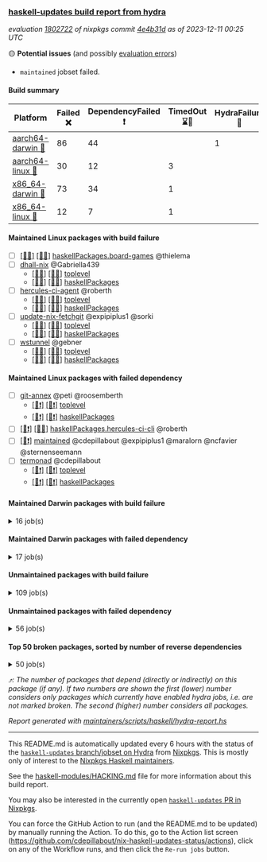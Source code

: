 ### [haskell-updates build report from hydra](https://hydra.nixos.org/jobset/nixpkgs/haskell-updates)
*evaluation [1802722](https://hydra.nixos.org/eval/1802722) of nixpkgs commit [4e4b31d](https://github.com/NixOS/nixpkgs/commits/4e4b31df114b5ffe1a9cc41a54855ec603e5e96a) as of 2023-12-11 00:25 UTC*

🟡 **Potential issues** (and possibly [evaluation errors](https://hydra.nixos.org/jobset/nixpkgs/haskell-updates))
  * `maintained` jobset failed.

#### Build summary

 | Platform | Failed ❌ | DependencyFailed ❗ | TimedOut ⌛🚫 | HydraFailure 🚧 | Success ✅ | 
 | --- | --- | --- | --- | --- | --- | 
 | [aarch64-darwin 🍏](https://hydra.nixos.org/eval/1802722?filter=.aarch64-darwin) | 86 | 44 |  | 1 | 6658 | 
 | [aarch64-linux 📱](https://hydra.nixos.org/eval/1802722?filter=.aarch64-linux) | 30 | 12 | 3 |  | 6821 | 
 | [x86_64-darwin 🍎](https://hydra.nixos.org/eval/1802722?filter=.x86_64-darwin) | 73 | 34 | 1 |  | 6693 | 
 | [x86_64-linux 🐧](https://hydra.nixos.org/eval/1802722?filter=.x86_64-linux) | 12 | 7 | 1 |  | 6882 | 
#### Maintained Linux packages with build failure
- [ ] [[📱❌]](https://hydra.nixos.org/build/243329135) [[🐧✅]](https://hydra.nixos.org/build/243322653) [haskellPackages.board-games](https://hydra.nixos.org/eval/1802722?filter=haskellPackages.board-games) @thielema
- [ ] [dhall-nix](https://hydra.nixos.org/eval/1802722?filter=dhall-nix) @Gabriella439
  - [[📱❌]](https://hydra.nixos.org/build/243492900) [[🐧❌]](https://hydra.nixos.org/build/243492913) [toplevel](https://hydra.nixos.org/eval/1802722?filter=dhall-nix)
  - [[📱❌]](https://hydra.nixos.org/build/243492872) [[🐧❌]](https://hydra.nixos.org/build/243492906) [haskellPackages](https://hydra.nixos.org/eval/1802722?filter=haskellPackages.dhall-nix)
- [ ] [hercules-ci-agent](https://hydra.nixos.org/eval/1802722?filter=hercules-ci-agent) @roberth
  - [[📱✅]](https://hydra.nixos.org/build/243492898) [[🐧✅]](https://hydra.nixos.org/build/243492879) [toplevel](https://hydra.nixos.org/eval/1802722?filter=hercules-ci-agent)
  - [[📱❌]](https://hydra.nixos.org/build/243492880) [[🐧✅]](https://hydra.nixos.org/build/243492912) [haskellPackages](https://hydra.nixos.org/eval/1802722?filter=haskellPackages.hercules-ci-agent)
- [ ] [update-nix-fetchgit](https://hydra.nixos.org/eval/1802722?filter=update-nix-fetchgit) @expipiplus1 @sorki
  - [[📱❌]](https://hydra.nixos.org/build/243492930) [[🐧❌]](https://hydra.nixos.org/build/243492919) [toplevel](https://hydra.nixos.org/eval/1802722?filter=update-nix-fetchgit)
  - [[📱❌]](https://hydra.nixos.org/build/243492910) [[🐧❌]](https://hydra.nixos.org/build/243492873) [haskellPackages](https://hydra.nixos.org/eval/1802722?filter=haskellPackages.update-nix-fetchgit)
- [ ] [wstunnel](https://hydra.nixos.org/eval/1802722?filter=wstunnel) @gebner
  - [[📱✅]](https://hydra.nixos.org/build/243333164) [[🐧✅]](https://hydra.nixos.org/build/243329406) [toplevel](https://hydra.nixos.org/eval/1802722?filter=wstunnel)
  - [[📱❌]](https://hydra.nixos.org/build/243325125) [[🐧✅]](https://hydra.nixos.org/build/243323374) [haskellPackages](https://hydra.nixos.org/eval/1802722?filter=haskellPackages.wstunnel)
#### Maintained Linux packages with failed dependency
- [ ] [git-annex](https://hydra.nixos.org/eval/1802722?filter=git-annex) @peti @roosemberth
  - [[📱❗]](https://hydra.nixos.org/build/243364289) [[🐧❗]](https://hydra.nixos.org/build/243364250) [toplevel](https://hydra.nixos.org/eval/1802722?filter=git-annex)
  - [[📱❗]](https://hydra.nixos.org/build/243364402) [[🐧❗]](https://hydra.nixos.org/build/243364420) [haskellPackages](https://hydra.nixos.org/eval/1802722?filter=haskellPackages.git-annex)
- [ ] [[📱❗]](https://hydra.nixos.org/build/243492911) [[🐧✅]](https://hydra.nixos.org/build/243492901) [haskellPackages.hercules-ci-cli](https://hydra.nixos.org/eval/1802722?filter=haskellPackages.hercules-ci-cli) @roberth
- [ ] [[🐧❗]](https://hydra.nixos.org/build/243593245) [maintained](https://hydra.nixos.org/eval/1802722?filter=maintained) @cdepillabout @expipiplus1 @maralorn @ncfavier @sternenseemann
- [ ] [termonad](https://hydra.nixos.org/eval/1802722?filter=termonad) @cdepillabout
  - [[📱❗]](https://hydra.nixos.org/build/243326444) [[🐧❗]](https://hydra.nixos.org/build/243327072) [toplevel](https://hydra.nixos.org/eval/1802722?filter=termonad)
  - [[📱❗]](https://hydra.nixos.org/build/243321225) [[🐧❗]](https://hydra.nixos.org/build/243323835) [haskellPackages](https://hydra.nixos.org/eval/1802722?filter=haskellPackages.termonad)
#### Maintained Darwin packages with build failure
<details><summary>16 job(s) </summary>

- [ ] [dhall-nix](https://hydra.nixos.org/eval/1802722?filter=dhall-nix) @Gabriella439
  - [[🍏❌]](https://hydra.nixos.org/build/243492904) [[🍎❌]](https://hydra.nixos.org/build/243492894) [toplevel](https://hydra.nixos.org/eval/1802722?filter=dhall-nix)
  - [[🍏❌]](https://hydra.nixos.org/build/243492897) [[🍎❌]](https://hydra.nixos.org/build/243492896) [haskellPackages](https://hydra.nixos.org/eval/1802722?filter=haskellPackages.dhall-nix)
- [ ] [[🍏❌]](https://hydra.nixos.org/build/243329001) [[🍎❌]](https://hydra.nixos.org/build/243322675) [haskellPackages.gcodehs](https://hydra.nixos.org/eval/1802722?filter=haskellPackages.gcodehs) @sorki
- [ ] [ghc98](https://hydra.nixos.org/eval/1802722?filter=ghc98) @cdepillabout @expipiplus1 @guibou @maralorn @ncfavier @sternenseemann
  - [[🍏✅]](https://hydra.nixos.org/build/243325932) [[🍎✅]](https://hydra.nixos.org/build/243330673) [haskell.compiler](https://hydra.nixos.org/eval/1802722?filter=haskell.compiler.ghc98)
  - [[🍏❌]](https://hydra.nixos.org/build/243326307) [[🍎✅]](https://hydra.nixos.org/build/243329961) [haskell.compiler.native-bignum](https://hydra.nixos.org/eval/1802722?filter=haskell.compiler.native-bignum.ghc98)
- [ ] [ghc981](https://hydra.nixos.org/eval/1802722?filter=ghc981) @cdepillabout @expipiplus1 @guibou @maralorn @ncfavier @sternenseemann
  - [[🍏✅]](https://hydra.nixos.org/build/243329785) [[🍎✅]](https://hydra.nixos.org/build/243332071) [haskell.compiler](https://hydra.nixos.org/eval/1802722?filter=haskell.compiler.ghc981)
  - [[🍏❌]](https://hydra.nixos.org/build/243322813) [[🍎✅]](https://hydra.nixos.org/build/243327354) [haskell.compiler.native-bignum](https://hydra.nixos.org/eval/1802722?filter=haskell.compiler.native-bignum.ghc981)
- [ ] [gitit](https://hydra.nixos.org/eval/1802722?filter=gitit) @Profpatsch @sternenseemann
  - [[🍏❌]](https://hydra.nixos.org/build/243322776) [[🍎✅]](https://hydra.nixos.org/build/243322079) [toplevel](https://hydra.nixos.org/eval/1802722?filter=gitit)
  - [[🍏✅]](https://hydra.nixos.org/build/243320889) [[🍎✅]](https://hydra.nixos.org/build/243321555) [haskellPackages](https://hydra.nixos.org/eval/1802722?filter=haskellPackages.gitit)
- [ ] [update-nix-fetchgit](https://hydra.nixos.org/eval/1802722?filter=update-nix-fetchgit) @expipiplus1 @sorki
  - [[🍏❌]](https://hydra.nixos.org/build/243492871) [[🍎❌]](https://hydra.nixos.org/build/243492929) [toplevel](https://hydra.nixos.org/eval/1802722?filter=update-nix-fetchgit)
  - [[🍏❌]](https://hydra.nixos.org/build/243492921) [[🍎❌]](https://hydra.nixos.org/build/243492917) [haskellPackages](https://hydra.nixos.org/eval/1802722?filter=haskellPackages.update-nix-fetchgit)
</details>

#### Maintained Darwin packages with failed dependency
<details><summary>17 job(s) </summary>

- [ ] [git-annex](https://hydra.nixos.org/eval/1802722?filter=git-annex) @peti @roosemberth
  - [[🍏❗]](https://hydra.nixos.org/build/243364587) [[🍎❗]](https://hydra.nixos.org/build/243364589) [toplevel](https://hydra.nixos.org/eval/1802722?filter=git-annex)
  - [[🍏❗]](https://hydra.nixos.org/build/243364581) [[🍎❗]](https://hydra.nixos.org/build/243364590) [haskellPackages](https://hydra.nixos.org/eval/1802722?filter=haskellPackages.git-annex)
- [ ] [haskell-language-server](https://hydra.nixos.org/eval/1802722?filter=haskell-language-server) @maralorn
  - [[🍏✅]](https://hydra.nixos.org/build/243364254) [[🍎✅]](https://hydra.nixos.org/build/243364404) [toplevel](https://hydra.nixos.org/eval/1802722?filter=haskell-language-server)
  - [[🍏❗]](https://hydra.nixos.org/build/243322494) [[🍎✅]](https://hydra.nixos.org/build/243328502) [haskell.packages.ghc902](https://hydra.nixos.org/eval/1802722?filter=haskell.packages.ghc902.haskell-language-server)
  - [[🍏✅]](https://hydra.nixos.org/build/243331841) [[🍎✅]](https://hydra.nixos.org/build/243325367) [haskell.packages.ghc924](https://hydra.nixos.org/eval/1802722?filter=haskell.packages.ghc924.haskell-language-server)
  - [[🍏✅]](https://hydra.nixos.org/build/243327169) [[🍎✅]](https://hydra.nixos.org/build/243321095) [haskell.packages.ghc925](https://hydra.nixos.org/eval/1802722?filter=haskell.packages.ghc925.haskell-language-server)
  - [[🍏✅]](https://hydra.nixos.org/build/243330797) [[🍎✅]](https://hydra.nixos.org/build/243326430) [haskell.packages.ghc926](https://hydra.nixos.org/eval/1802722?filter=haskell.packages.ghc926.haskell-language-server)
  - [[🍏✅]](https://hydra.nixos.org/build/243330025) [[🍎✅]](https://hydra.nixos.org/build/243331300) [haskell.packages.ghc927](https://hydra.nixos.org/eval/1802722?filter=haskell.packages.ghc927.haskell-language-server)
  - [[🍏✅]](https://hydra.nixos.org/build/243328347) [[🍎✅]](https://hydra.nixos.org/build/243326611) [haskell.packages.ghc928](https://hydra.nixos.org/eval/1802722?filter=haskell.packages.ghc928.haskell-language-server)
  - [[🍏✅]](https://hydra.nixos.org/build/243364330) [[🍎✅]](https://hydra.nixos.org/build/243364407) [haskell.packages.ghc945](https://hydra.nixos.org/eval/1802722?filter=haskell.packages.ghc945.haskell-language-server)
  - [[🍏✅]](https://hydra.nixos.org/build/243364341) [[🍎✅]](https://hydra.nixos.org/build/243364452) [haskell.packages.ghc946](https://hydra.nixos.org/eval/1802722?filter=haskell.packages.ghc946.haskell-language-server)
  - [[🍏✅]](https://hydra.nixos.org/build/243364336) [[🍎✅]](https://hydra.nixos.org/build/243364446) [haskell.packages.ghc947](https://hydra.nixos.org/eval/1802722?filter=haskell.packages.ghc947.haskell-language-server)
  - [[🍏🚧]](https://hydra.nixos.org/build/243364328) [[🍎✅]](https://hydra.nixos.org/build/243364426) [haskell.packages.ghc962](https://hydra.nixos.org/eval/1802722?filter=haskell.packages.ghc962.haskell-language-server)
  - [[🍏🚧]](https://hydra.nixos.org/build/243364292) [[🍎✅]](https://hydra.nixos.org/build/243364345) [haskell.packages.ghc963](https://hydra.nixos.org/eval/1802722?filter=haskell.packages.ghc963.haskell-language-server)
  - [[🍏✅]](https://hydra.nixos.org/build/243364460) [[🍎✅]](https://hydra.nixos.org/build/243364461) [haskellPackages](https://hydra.nixos.org/eval/1802722?filter=haskellPackages.haskell-language-server)
</details>

#### Unmaintained packages with build failure
<details><summary>109 job(s) </summary>

- [ ] [[🍏❌]](https://hydra.nixos.org/build/241416250) [[📱✅]](https://hydra.nixos.org/build/241426391) [[🍎❌]](https://hydra.nixos.org/build/241418696) [[🐧✅]](https://hydra.nixos.org/build/241432601) [haskellPackages.di-core](https://hydra.nixos.org/eval/1802722?filter=haskellPackages.di-core)  ⤴️ 7 | 11
- [ ] [[🍏❌]](https://hydra.nixos.org/build/243326433) [[📱✅]](https://hydra.nixos.org/build/243331061) [[🍎❌]](https://hydra.nixos.org/build/243325287) [[🐧✅]](https://hydra.nixos.org/build/243324957) [haskellPackages.fmt](https://hydra.nixos.org/eval/1802722?filter=haskellPackages.fmt)  ⤴️ 6 | 24
- [ ] [[🍏❌]](https://hydra.nixos.org/build/241431423) [[📱✅]](https://hydra.nixos.org/build/241433048) [[🍎❌]](https://hydra.nixos.org/build/241420008) [[🐧✅]](https://hydra.nixos.org/build/241434280) [haskellPackages.lbfgs](https://hydra.nixos.org/eval/1802722?filter=haskellPackages.lbfgs)  ⤴️ 3 | 3
- [ ] [[🍏✅]](https://hydra.nixos.org/build/243323880) [[📱❌]](https://hydra.nixos.org/build/243330390) [[🍎✅]](https://hydra.nixos.org/build/243326743) [[🐧✅]](https://hydra.nixos.org/build/243329479) [haskellPackages.spatial-math](https://hydra.nixos.org/eval/1802722?filter=haskellPackages.spatial-math)  ⤴️ 2 | 7
- [ ] [[🍏❌]](https://hydra.nixos.org/build/243331774) [[📱❌]](https://hydra.nixos.org/build/243327289) [[🍎❌]](https://hydra.nixos.org/build/243329343) [[🐧❌]](https://hydra.nixos.org/build/243324186) [haskellPackages.cairo-image](https://hydra.nixos.org/eval/1802722?filter=haskellPackages.cairo-image)  ⤴️ 2 | 2
- [ ] [[🍏❌]](https://hydra.nixos.org/build/243325596) [[📱❌]](https://hydra.nixos.org/build/243321733) [[🍎❌]](https://hydra.nixos.org/build/243324698) [[🐧❌]](https://hydra.nixos.org/build/243324592) [haskellPackages.opencascade-hs](https://hydra.nixos.org/eval/1802722?filter=haskellPackages.opencascade-hs)  ⤴️ 2 | 2
- [ ] [[🍏❌]](https://hydra.nixos.org/build/241438044) [[📱✅]](https://hydra.nixos.org/build/241421617) [[🍎❌]](https://hydra.nixos.org/build/241431081) [[🐧✅]](https://hydra.nixos.org/build/241440950) [haskellPackages.HsSyck](https://hydra.nixos.org/eval/1802722?filter=haskellPackages.HsSyck)  ⤴️ 1 | 10
- [ ] [[🍏❌]](https://hydra.nixos.org/build/243333023) [[📱❌]](https://hydra.nixos.org/build/243328263) [[🍎❌]](https://hydra.nixos.org/build/243322988) [[🐧✅]](https://hydra.nixos.org/build/243328607) [haskellPackages.nqe](https://hydra.nixos.org/eval/1802722?filter=haskellPackages.nqe)  ⤴️ 1 | 4
- [ ] [[🍏❌]](https://hydra.nixos.org/build/243327486) [[📱⌛🚫]](https://hydra.nixos.org/build/243331547) [[🍎✅]](https://hydra.nixos.org/build/243329295) [[🐧✅]](https://hydra.nixos.org/build/243331909) [haskellPackages.telegram-bot-api](https://hydra.nixos.org/eval/1802722?filter=haskellPackages.telegram-bot-api)  ⤴️ 1 | 4
- [ ] [[🍏❌]](https://hydra.nixos.org/build/241423203) [[📱✅]](https://hydra.nixos.org/build/241421742) [[🍎✅]](https://hydra.nixos.org/build/241441956) [[🐧✅]](https://hydra.nixos.org/build/241417284) [haskellPackages.cabal-install-solver](https://hydra.nixos.org/eval/1802722?filter=haskellPackages.cabal-install-solver)  ⤴️ 1 | 2
- [ ] [[🍏❌]](https://hydra.nixos.org/build/243330026) [[📱✅]](https://hydra.nixos.org/build/243330545) [[🍎❌]](https://hydra.nixos.org/build/243325488) [[🐧✅]](https://hydra.nixos.org/build/243333050) [haskellPackages.posix-socket](https://hydra.nixos.org/eval/1802722?filter=haskellPackages.posix-socket)  ⤴️ 1 | 2
- [ ] [[🍏❌]](https://hydra.nixos.org/build/243322283) [[📱✅]](https://hydra.nixos.org/build/243323215) [[🍎✅]](https://hydra.nixos.org/build/243331253) [[🐧✅]](https://hydra.nixos.org/build/243330110) [haskellPackages.postgresql-syntax](https://hydra.nixos.org/eval/1802722?filter=haskellPackages.postgresql-syntax)  ⤴️ 1 | 2
- [ ] [[🍏❌]](https://hydra.nixos.org/build/243326643) [[📱✅]](https://hydra.nixos.org/build/243332016) [[🍎❌]](https://hydra.nixos.org/build/243321705) [[🐧✅]](https://hydra.nixos.org/build/243331202) [haskellPackages.async-refresh](https://hydra.nixos.org/eval/1802722?filter=haskellPackages.async-refresh)  ⤴️ 1 | 1
- [ ] [[🍏❌]](https://hydra.nixos.org/build/243332579) [[📱✅]](https://hydra.nixos.org/build/243324399) [[🍎❌]](https://hydra.nixos.org/build/243329931) [[🐧✅]](https://hydra.nixos.org/build/243326415) [haskellPackages.gi-gdkx11](https://hydra.nixos.org/eval/1802722?filter=haskellPackages.gi-gdkx11)  ⤴️ 1 | 1
- [ ] [[📱❌]](https://hydra.nixos.org/build/243323345) [[🐧❌]](https://hydra.nixos.org/build/243322033) [haskellPackages.gi-vte](https://hydra.nixos.org/eval/1802722?filter=haskellPackages.gi-vte)  ⤴️ 1 | 1
- [ ] [[🍏✅]](https://hydra.nixos.org/build/241516517) [[📱✅]](https://hydra.nixos.org/build/241521193) [[🍎❌]](https://hydra.nixos.org/build/241516668) [[🐧✅]](https://hydra.nixos.org/build/241523355) [haskellPackages.mighty-metropolis](https://hydra.nixos.org/eval/1802722?filter=haskellPackages.mighty-metropolis)  ⤴️ 1 | 1
- [ ] [[🍏❌]](https://hydra.nixos.org/build/241441570) [[📱❌]](https://hydra.nixos.org/build/241442221) [[🍎✅]](https://hydra.nixos.org/build/241428090) [[🐧✅]](https://hydra.nixos.org/build/241433603) [haskellPackages.nlopt-haskell](https://hydra.nixos.org/eval/1802722?filter=haskellPackages.nlopt-haskell)  ⤴️ 1 | 1
- [ ] [[🍏❌]](https://hydra.nixos.org/build/241438874) [[📱✅]](https://hydra.nixos.org/build/242598172) [[🍎❌]](https://hydra.nixos.org/build/241419480) [[🐧✅]](https://hydra.nixos.org/build/242598343) [haskellPackages.openal-ffi](https://hydra.nixos.org/eval/1802722?filter=haskellPackages.openal-ffi)  ⤴️ 1 | 1
- [ ] [[🍎❌]](https://hydra.nixos.org/build/243324883) [[🐧✅]](https://hydra.nixos.org/build/243329065) [haskellPackages.swisstable](https://hydra.nixos.org/eval/1802722?filter=haskellPackages.swisstable)  ⤴️ 1 | 1
- [ ] [[🍏❌]](https://hydra.nixos.org/build/241429613) [[📱✅]](https://hydra.nixos.org/build/241429324) [[🍎❌]](https://hydra.nixos.org/build/241434255) [[🐧✅]](https://hydra.nixos.org/build/241440845) [haskellPackages.sym](https://hydra.nixos.org/eval/1802722?filter=haskellPackages.sym)  ⤴️ 1 | 1
- [ ] [[🍏✅]](https://hydra.nixos.org/build/241416931) [[📱❌]](https://hydra.nixos.org/build/241432083) [[🍎✅]](https://hydra.nixos.org/build/241421537) [[🐧✅]](https://hydra.nixos.org/build/241441339) [haskellPackages.freetype2](https://hydra.nixos.org/eval/1802722?filter=haskellPackages.freetype2)  ⤴️ 0 | 12
- [ ] [[🍏❌]](https://hydra.nixos.org/build/243327202) [[📱❌]](https://hydra.nixos.org/build/243333204) [[🍎✅]](https://hydra.nixos.org/build/243333262) [[🐧✅]](https://hydra.nixos.org/build/243323846) [haskellPackages.hw-simd](https://hydra.nixos.org/eval/1802722?filter=haskellPackages.hw-simd)  ⤴️ 0 | 9
- [ ] [[🍏✅]](https://hydra.nixos.org/build/243326281) [[📱❌]](https://hydra.nixos.org/build/243326616) [[🍎✅]](https://hydra.nixos.org/build/243332859) [[🐧✅]](https://hydra.nixos.org/build/243332985) [haskellPackages.toolshed](https://hydra.nixos.org/eval/1802722?filter=haskellPackages.toolshed)  ⤴️ 0 | 7
- [ ] [[🍏❌]](https://hydra.nixos.org/build/243325252) [[📱✅]](https://hydra.nixos.org/build/243324489) [[🍎❌]](https://hydra.nixos.org/build/243324366) [[🐧✅]](https://hydra.nixos.org/build/243326632) [haskellPackages.pipes-zlib](https://hydra.nixos.org/eval/1802722?filter=haskellPackages.pipes-zlib)  ⤴️ 0 | 5
- [ ] [[🍏❌]](https://hydra.nixos.org/build/241442778) [[📱✅]](https://hydra.nixos.org/build/241442951) [[🍎✅]](https://hydra.nixos.org/build/241422492) [[🐧✅]](https://hydra.nixos.org/build/241423736) [haskellPackages.rdtsc](https://hydra.nixos.org/eval/1802722?filter=haskellPackages.rdtsc)  ⤴️ 0 | 4
- [ ] [[🍏❌]](https://hydra.nixos.org/build/241438179) [[📱✅]](https://hydra.nixos.org/build/241429641) [[🍎❌]](https://hydra.nixos.org/build/241415985) [[🐧✅]](https://hydra.nixos.org/build/241418547) [haskellPackages.error-codes](https://hydra.nixos.org/eval/1802722?filter=haskellPackages.error-codes)  ⤴️ 0 | 3
- [ ] [[🍏❌]](https://hydra.nixos.org/build/243324043) [[📱✅]](https://hydra.nixos.org/build/243331033) [[🍎✅]](https://hydra.nixos.org/build/243331332) [[🐧✅]](https://hydra.nixos.org/build/243328838) [haskellPackages.folds](https://hydra.nixos.org/eval/1802722?filter=haskellPackages.folds)  ⤴️ 0 | 3
- [ ] [[🍏❗]](https://hydra.nixos.org/build/241440222) [[📱❌]](https://hydra.nixos.org/build/241423981) [[🍎✅]](https://hydra.nixos.org/build/241424884) [[🐧✅]](https://hydra.nixos.org/build/241420802) [haskellPackages.picosat](https://hydra.nixos.org/eval/1802722?filter=haskellPackages.picosat)  ⤴️ 0 | 3
- [ ] [[🍏❌]](https://hydra.nixos.org/build/241418237) [[📱✅]](https://hydra.nixos.org/build/241427188) [[🍎✅]](https://hydra.nixos.org/build/241434604) [[🐧✅]](https://hydra.nixos.org/build/241420057) [haskellPackages.LibZip](https://hydra.nixos.org/eval/1802722?filter=haskellPackages.LibZip)  ⤴️ 0 | 2
- [ ] [[🍏✅]](https://hydra.nixos.org/build/243333488) [[📱❌]](https://hydra.nixos.org/build/243331127) [[🍎✅]](https://hydra.nixos.org/build/243321804) [[🐧✅]](https://hydra.nixos.org/build/243329355) [haskellPackages.amazonka-cloudwatch](https://hydra.nixos.org/eval/1802722?filter=haskellPackages.amazonka-cloudwatch)  ⤴️ 0 | 2
- [ ] [[🍏❌]](https://hydra.nixos.org/build/241418292) [[📱✅]](https://hydra.nixos.org/build/241419411) [[🍎✅]](https://hydra.nixos.org/build/241422539) [[🐧✅]](https://hydra.nixos.org/build/241416430) [haskellPackages.bindings-levmar](https://hydra.nixos.org/eval/1802722?filter=haskellPackages.bindings-levmar)  ⤴️ 0 | 2
- [ ] [[🍏❗]](https://hydra.nixos.org/build/243323288) [[📱❗]](https://hydra.nixos.org/build/243331557) [[🍎❗]](https://hydra.nixos.org/build/243322898) [[🐧❌]](https://hydra.nixos.org/build/243332834) [haskellPackages.haskoin-node](https://hydra.nixos.org/eval/1802722?filter=haskellPackages.haskoin-node)  ⤴️ 0 | 2
- [ ] [[🍏❌]](https://hydra.nixos.org/build/241424091) [[📱✅]](https://hydra.nixos.org/build/241441753) [[🍎✅]](https://hydra.nixos.org/build/241427201) [[🐧✅]](https://hydra.nixos.org/build/241431703) [haskellPackages.rocksdb-haskell](https://hydra.nixos.org/eval/1802722?filter=haskellPackages.rocksdb-haskell)  ⤴️ 0 | 2
- [ ] [[🍏❌]](https://hydra.nixos.org/build/243329834) [[📱✅]](https://hydra.nixos.org/build/243330799) [[🍎❌]](https://hydra.nixos.org/build/243323285) [[🐧✅]](https://hydra.nixos.org/build/243324229) [haskellPackages.HsHTSLib](https://hydra.nixos.org/eval/1802722?filter=haskellPackages.HsHTSLib)  ⤴️ 0 | 1
- [ ] [[🍏❌]](https://hydra.nixos.org/build/243327505) [[📱✅]](https://hydra.nixos.org/build/243324973) [[🍎❌]](https://hydra.nixos.org/build/243322138) [[🐧✅]](https://hydra.nixos.org/build/243333395) [haskellPackages.diagrams-html5](https://hydra.nixos.org/eval/1802722?filter=haskellPackages.diagrams-html5)  ⤴️ 0 | 1
- [ ] [[🍏❌]](https://hydra.nixos.org/build/241433161) [[📱✅]](https://hydra.nixos.org/build/241435823) [[🍎❌]](https://hydra.nixos.org/build/241431240) [[🐧✅]](https://hydra.nixos.org/build/241438068) [haskellPackages.hamid](https://hydra.nixos.org/eval/1802722?filter=haskellPackages.hamid)  ⤴️ 0 | 1
- [ ] [[🍏✅]](https://hydra.nixos.org/build/241419089) [[📱✅]](https://hydra.nixos.org/build/241419403) [[🍎❌]](https://hydra.nixos.org/build/241439309) [[🐧✅]](https://hydra.nixos.org/build/241417021) [haskellPackages.hmatrix-morpheus](https://hydra.nixos.org/eval/1802722?filter=haskellPackages.hmatrix-morpheus)  ⤴️ 0 | 1
- [ ] [[🍏❌]](https://hydra.nixos.org/build/241416500) [[📱✅]](https://hydra.nixos.org/build/241439140) [[🍎❌]](https://hydra.nixos.org/build/241438868) [[🐧✅]](https://hydra.nixos.org/build/241442519) [haskellPackages.huckleberry](https://hydra.nixos.org/eval/1802722?filter=haskellPackages.huckleberry)  ⤴️ 0 | 1
- [ ] [[🍏❌]](https://hydra.nixos.org/build/243324009) [[📱✅]](https://hydra.nixos.org/build/243329357) [[🍎❌]](https://hydra.nixos.org/build/243329922) [[🐧✅]](https://hydra.nixos.org/build/243333570) [haskellPackages.om-time](https://hydra.nixos.org/eval/1802722?filter=haskellPackages.om-time)  ⤴️ 0 | 1
- [ ] [[🍏❌]](https://hydra.nixos.org/build/241440620) [[📱✅]](https://hydra.nixos.org/build/241421630) [[🍎❌]](https://hydra.nixos.org/build/241423658) [[🐧✅]](https://hydra.nixos.org/build/241418654) [haskellPackages.select](https://hydra.nixos.org/eval/1802722?filter=haskellPackages.select)  ⤴️ 0 | 1
- [ ] [[🍏❌]](https://hydra.nixos.org/build/241417977) [[📱✅]](https://hydra.nixos.org/build/241425056) [[🍎❌]](https://hydra.nixos.org/build/241422318) [[🐧✅]](https://hydra.nixos.org/build/241441219) [haskellPackages.sysinfo](https://hydra.nixos.org/eval/1802722?filter=haskellPackages.sysinfo)  ⤴️ 0 | 1
- [ ] [[🍏✅]](https://hydra.nixos.org/build/241425934) [[📱✅]](https://hydra.nixos.org/build/241421265) [[🍎❌]](https://hydra.nixos.org/build/241429773) [[🐧✅]](https://hydra.nixos.org/build/241442363) [haskellPackages.FractalArt](https://hydra.nixos.org/eval/1802722?filter=haskellPackages.FractalArt) 
- [ ] [[🍏✅]](https://hydra.nixos.org/build/241417489) [[📱❌]](https://hydra.nixos.org/build/241429480) [[🍎✅]](https://hydra.nixos.org/build/241440563) [[🐧✅]](https://hydra.nixos.org/build/241421892) [haskellPackages.HsASA](https://hydra.nixos.org/eval/1802722?filter=haskellPackages.HsASA) 
- [ ] [[🍏❌]](https://hydra.nixos.org/build/241441209) [[📱✅]](https://hydra.nixos.org/build/242598214) [[🍎❌]](https://hydra.nixos.org/build/241431358) [[🐧✅]](https://hydra.nixos.org/build/242598119) [haskellPackages.al](https://hydra.nixos.org/eval/1802722?filter=haskellPackages.al) 
- [ ] [[🍏✅]](https://hydra.nixos.org/build/243322130) [[📱❌]](https://hydra.nixos.org/build/243322177) [[🍎✅]](https://hydra.nixos.org/build/243331780) [[🐧✅]](https://hydra.nixos.org/build/243326796) [haskellPackages.amazonka-docdb-elastic](https://hydra.nixos.org/eval/1802722?filter=haskellPackages.amazonka-docdb-elastic) 
- [ ] [[🍏✅]](https://hydra.nixos.org/build/243323405) [[📱❌]](https://hydra.nixos.org/build/243322826) [[🍎✅]](https://hydra.nixos.org/build/243328653) [[🐧✅]](https://hydra.nixos.org/build/243332874) [haskellPackages.amazonka-pinpoint-sms-voice-v2](https://hydra.nixos.org/eval/1802722?filter=haskellPackages.amazonka-pinpoint-sms-voice-v2) 
- [ ] [[🍏❌]](https://hydra.nixos.org/build/243326039) [[📱❌]](https://hydra.nixos.org/build/243327080) [[🍎❌]](https://hydra.nixos.org/build/243325997) [[🐧❌]](https://hydra.nixos.org/build/243328710) [haskellPackages.corenlp-types](https://hydra.nixos.org/eval/1802722?filter=haskellPackages.corenlp-types) 
- [ ] [[🍏❌]](https://hydra.nixos.org/build/241419848) [[📱✅]](https://hydra.nixos.org/build/241433182) [[🍎❌]](https://hydra.nixos.org/build/241433676) [[🐧✅]](https://hydra.nixos.org/build/241426445) [haskellPackages.env-extra](https://hydra.nixos.org/eval/1802722?filter=haskellPackages.env-extra) 
- [ ] [[🍏❌]](https://hydra.nixos.org/build/241421294) [[📱✅]](https://hydra.nixos.org/build/241443056) [[🍎❌]](https://hydra.nixos.org/build/241437354) [[🐧✅]](https://hydra.nixos.org/build/241417207) [haskellPackages.epub-metadata](https://hydra.nixos.org/eval/1802722?filter=haskellPackages.epub-metadata) 
- [ ] [[🍏❌]](https://hydra.nixos.org/build/241441889) [[📱✅]](https://hydra.nixos.org/build/241422082) [[🍎✅]](https://hydra.nixos.org/build/241430037) [[🐧✅]](https://hydra.nixos.org/build/241424436) [haskellPackages.executable-hash](https://hydra.nixos.org/eval/1802722?filter=haskellPackages.executable-hash) 
- [ ] [[🍏❌]](https://hydra.nixos.org/build/243326087) [[📱✅]](https://hydra.nixos.org/build/243331402) [[🍎❌]](https://hydra.nixos.org/build/243321006) [[🐧✅]](https://hydra.nixos.org/build/243333028) [haskellPackages.exinst-base](https://hydra.nixos.org/eval/1802722?filter=haskellPackages.exinst-base) 
- [ ] [[🍏❌]](https://hydra.nixos.org/build/241421569) [[📱✅]](https://hydra.nixos.org/build/241418686) [[🍎❌]](https://hydra.nixos.org/build/241417042) [[🐧✅]](https://hydra.nixos.org/build/241442695) [haskellPackages.float128](https://hydra.nixos.org/eval/1802722?filter=haskellPackages.float128) 
- [ ] [[🍏❌]](https://hydra.nixos.org/build/241433923) [[📱✅]](https://hydra.nixos.org/build/241432807) [[🍎❌]](https://hydra.nixos.org/build/241432286) [[🐧✅]](https://hydra.nixos.org/build/241434752) [haskellPackages.fudgets](https://hydra.nixos.org/eval/1802722?filter=haskellPackages.fudgets) 
- [ ] [[🍏❌]](https://hydra.nixos.org/build/243327334) [[📱✅]](https://hydra.nixos.org/build/243331965) [[🍎❌]](https://hydra.nixos.org/build/243322858) [[🐧✅]](https://hydra.nixos.org/build/243328999) [haskellPackages.genvalidity-dirforest](https://hydra.nixos.org/eval/1802722?filter=haskellPackages.genvalidity-dirforest) 
- [ ] [ghc-tags](https://hydra.nixos.org/eval/1802722?filter=ghc-tags) 
  - [[🍏✅]](https://hydra.nixos.org/build/243322909) [[📱✅]](https://hydra.nixos.org/build/243324145) [[🍎✅]](https://hydra.nixos.org/build/243332339) [[🐧✅]](https://hydra.nixos.org/build/243327180) [haskell.packages.ghc8107](https://hydra.nixos.org/eval/1802722?filter=haskell.packages.ghc8107.ghc-tags)
  - [[🍏❌]](https://hydra.nixos.org/build/243323053) [[📱❌]](https://hydra.nixos.org/build/243326676) [[🍎❌]](https://hydra.nixos.org/build/243323545) [[🐧❌]](https://hydra.nixos.org/build/243325393) [haskell.packages.ghc902](https://hydra.nixos.org/eval/1802722?filter=haskell.packages.ghc902.ghc-tags)
  - [[🍏✅]](https://hydra.nixos.org/build/243322183) [[📱✅]](https://hydra.nixos.org/build/243331350) [[🍎✅]](https://hydra.nixos.org/build/243329729) [[🐧✅]](https://hydra.nixos.org/build/243322698) [haskell.packages.ghc924](https://hydra.nixos.org/eval/1802722?filter=haskell.packages.ghc924.ghc-tags)
  - [[🍏✅]](https://hydra.nixos.org/build/243327812) [[📱✅]](https://hydra.nixos.org/build/243331969) [[🍎✅]](https://hydra.nixos.org/build/243325744) [[🐧✅]](https://hydra.nixos.org/build/243321107) [haskell.packages.ghc925](https://hydra.nixos.org/eval/1802722?filter=haskell.packages.ghc925.ghc-tags)
  - [[🍏✅]](https://hydra.nixos.org/build/243328915) [[📱✅]](https://hydra.nixos.org/build/243327414) [[🍎✅]](https://hydra.nixos.org/build/243323430) [[🐧✅]](https://hydra.nixos.org/build/243330127) [haskell.packages.ghc926](https://hydra.nixos.org/eval/1802722?filter=haskell.packages.ghc926.ghc-tags)
  - [[🍏✅]](https://hydra.nixos.org/build/243327524) [[📱✅]](https://hydra.nixos.org/build/243326657) [[🍎✅]](https://hydra.nixos.org/build/243324948) [[🐧✅]](https://hydra.nixos.org/build/243322593) [haskell.packages.ghc927](https://hydra.nixos.org/eval/1802722?filter=haskell.packages.ghc927.ghc-tags)
  - [[🍏✅]](https://hydra.nixos.org/build/243321726) [[📱✅]](https://hydra.nixos.org/build/243332312) [[🍎✅]](https://hydra.nixos.org/build/243326001) [[🐧✅]](https://hydra.nixos.org/build/243325087) [haskell.packages.ghc928](https://hydra.nixos.org/eval/1802722?filter=haskell.packages.ghc928.ghc-tags)
  - [[🍏✅]](https://hydra.nixos.org/build/243383513) [[📱✅]](https://hydra.nixos.org/build/243383505) [[🍎✅]](https://hydra.nixos.org/build/243383501) [[🐧✅]](https://hydra.nixos.org/build/243383507) [haskell.packages.ghc962](https://hydra.nixos.org/eval/1802722?filter=haskell.packages.ghc962.ghc-tags)
  - [[🍏✅]](https://hydra.nixos.org/build/243383510) [[📱✅]](https://hydra.nixos.org/build/243383504) [[🍎✅]](https://hydra.nixos.org/build/243383503) [[🐧✅]](https://hydra.nixos.org/build/243383515) [haskell.packages.ghc963](https://hydra.nixos.org/eval/1802722?filter=haskell.packages.ghc963.ghc-tags)
- [ ] [[🍏❌]](https://hydra.nixos.org/build/243323294) [[🍎❌]](https://hydra.nixos.org/build/243330108) [haskellPackages.gi-gtkosxapplication](https://hydra.nixos.org/eval/1802722?filter=haskellPackages.gi-gtkosxapplication) 
- [ ] [[🍏❌]](https://hydra.nixos.org/build/241834002) [[🍎❌]](https://hydra.nixos.org/build/241834248) [haskellPackages.gtk-mac-integration](https://hydra.nixos.org/eval/1802722?filter=haskellPackages.gtk-mac-integration) 
- [ ] [[🍏❌]](https://hydra.nixos.org/build/241834305) [[📱✅]](https://hydra.nixos.org/build/242598417) [[🍎❌]](https://hydra.nixos.org/build/241834212) [[🐧✅]](https://hydra.nixos.org/build/242598116) [haskellPackages.gtk-traymanager](https://hydra.nixos.org/eval/1802722?filter=haskellPackages.gtk-traymanager) 
- [ ] [[🍏❌]](https://hydra.nixos.org/build/241834057) [[🍎❌]](https://hydra.nixos.org/build/241834287) [haskellPackages.gtk3-mac-integration](https://hydra.nixos.org/eval/1802722?filter=haskellPackages.gtk3-mac-integration) 
- [ ] [[🍏❌]](https://hydra.nixos.org/build/243321823) [[📱✅]](https://hydra.nixos.org/build/243331094) [[🍎❌]](https://hydra.nixos.org/build/243326882) [[🐧✅]](https://hydra.nixos.org/build/243329993) [haskellPackages.hdf5-lite](https://hydra.nixos.org/eval/1802722?filter=haskellPackages.hdf5-lite) 
- [ ] [[🍏❌]](https://hydra.nixos.org/build/243326258) [[📱✅]](https://hydra.nixos.org/build/243325356) [[🍎❌]](https://hydra.nixos.org/build/243333044) [[🐧✅]](https://hydra.nixos.org/build/243323380) [haskellPackages.highlight](https://hydra.nixos.org/eval/1802722?filter=haskellPackages.highlight) 
- [ ] [[🍏❌]](https://hydra.nixos.org/build/243324679) [[📱✅]](https://hydra.nixos.org/build/243323150) [[🍎❌]](https://hydra.nixos.org/build/243322754) [[🐧✅]](https://hydra.nixos.org/build/243333479) [haskellPackages.hinotify-conduit](https://hydra.nixos.org/eval/1802722?filter=haskellPackages.hinotify-conduit) 
- [ ] [[🍏✅]](https://hydra.nixos.org/build/243328968) [[📱❌]](https://hydra.nixos.org/build/243324202) [[🍎✅]](https://hydra.nixos.org/build/243322442) [[🐧✅]](https://hydra.nixos.org/build/243324286) [haskellPackages.hssh](https://hydra.nixos.org/eval/1802722?filter=haskellPackages.hssh) 
- [ ] [[🍏❌]](https://hydra.nixos.org/build/241433357) [[📱✅]](https://hydra.nixos.org/build/241422478) [[🍎❌]](https://hydra.nixos.org/build/241439670) [[🐧✅]](https://hydra.nixos.org/build/241426451) [haskellPackages.hssourceinfo](https://hydra.nixos.org/eval/1802722?filter=haskellPackages.hssourceinfo) 
- [ ] [[🍏❌]](https://hydra.nixos.org/build/241429271) [[📱✅]](https://hydra.nixos.org/build/241429102) [[🍎❌]](https://hydra.nixos.org/build/241440714) [[🐧✅]](https://hydra.nixos.org/build/241431783) [haskellPackages.hunspell-hs](https://hydra.nixos.org/eval/1802722?filter=haskellPackages.hunspell-hs) 
- [ ] [[🍏✅]](https://hydra.nixos.org/build/243326679) [[📱✅]](https://hydra.nixos.org/build/243322171) [[🍎❌]](https://hydra.nixos.org/build/243320919) [[🐧✅]](https://hydra.nixos.org/build/243330907) [haskellPackages.immortal-queue](https://hydra.nixos.org/eval/1802722?filter=haskellPackages.immortal-queue) 
- [ ] [[🍎❌]](https://hydra.nixos.org/build/243322867) [[🐧✅]](https://hydra.nixos.org/build/243333152) [haskellPackages.inline-asm](https://hydra.nixos.org/eval/1802722?filter=haskellPackages.inline-asm) 
- [ ] [[🍏❌]](https://hydra.nixos.org/build/243326703) [[📱✅]](https://hydra.nixos.org/build/243322882) [[🍎❌]](https://hydra.nixos.org/build/243332688) [[🐧✅]](https://hydra.nixos.org/build/243333225) [haskellPackages.interprocess](https://hydra.nixos.org/eval/1802722?filter=haskellPackages.interprocess) 
- [ ] [[🍏❌]](https://hydra.nixos.org/build/241440437) [[📱✅]](https://hydra.nixos.org/build/241416853) [[🍎❌]](https://hydra.nixos.org/build/241435524) [[🐧✅]](https://hydra.nixos.org/build/241442391) [haskellPackages.ipcvar](https://hydra.nixos.org/eval/1802722?filter=haskellPackages.ipcvar) 
- [ ] [[🍏❌]](https://hydra.nixos.org/build/243333585) [[📱✅]](https://hydra.nixos.org/build/243323631) [[🍎❌]](https://hydra.nixos.org/build/243326003) [[🐧✅]](https://hydra.nixos.org/build/243324444) [haskellPackages.kmonad](https://hydra.nixos.org/eval/1802722?filter=haskellPackages.kmonad) 
- [ ] [[🍏❌]](https://hydra.nixos.org/build/241429431) [[🍎❌]](https://hydra.nixos.org/build/241417265) [haskellPackages.kqueue](https://hydra.nixos.org/eval/1802722?filter=haskellPackages.kqueue) 
- [ ] [[🍏❌]](https://hydra.nixos.org/build/241422836) [[📱✅]](https://hydra.nixos.org/build/241425612) [[🍎✅]](https://hydra.nixos.org/build/241418129) [[🐧✅]](https://hydra.nixos.org/build/241434961) [haskellPackages.leveldb-haskell-fork](https://hydra.nixos.org/eval/1802722?filter=haskellPackages.leveldb-haskell-fork) 
- [ ] [[🍏❌]](https://hydra.nixos.org/build/243323682) [[📱✅]](https://hydra.nixos.org/build/243326016) [[🍎❌]](https://hydra.nixos.org/build/243328832) [[🐧✅]](https://hydra.nixos.org/build/243329324) [haskellPackages.linear-tests](https://hydra.nixos.org/eval/1802722?filter=haskellPackages.linear-tests) 
- [ ] [[🍏❌]](https://hydra.nixos.org/build/241435359) [[📱✅]](https://hydra.nixos.org/build/241427643) [[🍎❌]](https://hydra.nixos.org/build/241416796) [[🐧✅]](https://hydra.nixos.org/build/241435206) [haskellPackages.linux-framebuffer](https://hydra.nixos.org/eval/1802722?filter=haskellPackages.linux-framebuffer) 
- [ ] [[🍏❌]](https://hydra.nixos.org/build/243328956) [[📱✅]](https://hydra.nixos.org/build/243329182) [[🍎❌]](https://hydra.nixos.org/build/243326639) [[🐧✅]](https://hydra.nixos.org/build/243322613) [haskellPackages.mediawiki2latex](https://hydra.nixos.org/eval/1802722?filter=haskellPackages.mediawiki2latex) 
- [ ] [[🍏❌]](https://hydra.nixos.org/build/241432454) [[📱✅]](https://hydra.nixos.org/build/241434456) [[🍎❌]](https://hydra.nixos.org/build/241441382) [[🐧✅]](https://hydra.nixos.org/build/241435665) [haskellPackages.memzero](https://hydra.nixos.org/eval/1802722?filter=haskellPackages.memzero) 
- [ ] [[🍏❌]](https://hydra.nixos.org/build/243324149) [[📱❌]](https://hydra.nixos.org/build/243332531) [[🍎❌]](https://hydra.nixos.org/build/243333070) [[🐧❌]](https://hydra.nixos.org/build/243325450) [haskellPackages.om-plugin-imports](https://hydra.nixos.org/eval/1802722?filter=haskellPackages.om-plugin-imports) 
- [ ] [[🍏❌]](https://hydra.nixos.org/build/243326373) [[📱✅]](https://hydra.nixos.org/build/243329943) [[🍎❌]](https://hydra.nixos.org/build/243331397) [[🐧✅]](https://hydra.nixos.org/build/243322010) [haskellPackages.persistent-pagination](https://hydra.nixos.org/eval/1802722?filter=haskellPackages.persistent-pagination) 
- [ ] [[🍏❌]](https://hydra.nixos.org/build/243332592) [[📱✅]](https://hydra.nixos.org/build/243332670) [[🍎❌]](https://hydra.nixos.org/build/243322768) [[🐧✅]](https://hydra.nixos.org/build/243330118) [haskellPackages.phatsort](https://hydra.nixos.org/eval/1802722?filter=haskellPackages.phatsort) 
- [ ] [[🍏❌]](https://hydra.nixos.org/build/243324389) [[📱✅]](https://hydra.nixos.org/build/243333391) [[🍎❌]](https://hydra.nixos.org/build/243330131) [[🐧✅]](https://hydra.nixos.org/build/243330312) [haskellPackages.ping-wrapper](https://hydra.nixos.org/eval/1802722?filter=haskellPackages.ping-wrapper) 
- [ ] [[🍏❌]](https://hydra.nixos.org/build/241437112) [[📱✅]](https://hydra.nixos.org/build/241433414) [[🍎❌]](https://hydra.nixos.org/build/241438397) [[🐧✅]](https://hydra.nixos.org/build/241416503) [haskellPackages.posix-timer](https://hydra.nixos.org/eval/1802722?filter=haskellPackages.posix-timer) 
- [ ] [[🍏❌]](https://hydra.nixos.org/build/243323798) [[📱✅]](https://hydra.nixos.org/build/243321001) [[🍎❌]](https://hydra.nixos.org/build/243320837) [[🐧✅]](https://hydra.nixos.org/build/243326484) [haskellPackages.procex](https://hydra.nixos.org/eval/1802722?filter=haskellPackages.procex) 
- [ ] [[🍏❌]](https://hydra.nixos.org/build/241430897) [[📱✅]](https://hydra.nixos.org/build/241435590) [[🍎❌]](https://hydra.nixos.org/build/241418528) [[🐧✅]](https://hydra.nixos.org/build/241424149) [haskellPackages.pthread](https://hydra.nixos.org/eval/1802722?filter=haskellPackages.pthread) 
- [ ] [[🍏❌]](https://hydra.nixos.org/build/241439769) [[📱✅]](https://hydra.nixos.org/build/241438231) [[🍎✅]](https://hydra.nixos.org/build/241441302) [[🐧✅]](https://hydra.nixos.org/build/241420720) [haskellPackages.rdtsc-enolan](https://hydra.nixos.org/eval/1802722?filter=haskellPackages.rdtsc-enolan) 
- [ ] [[🍏❌]](https://hydra.nixos.org/build/243321032) [[📱✅]](https://hydra.nixos.org/build/243332474) [[🍎❌]](https://hydra.nixos.org/build/243325919) [[🐧✅]](https://hydra.nixos.org/build/243325516) [haskellPackages.sandwich-webdriver](https://hydra.nixos.org/eval/1802722?filter=haskellPackages.sandwich-webdriver) 
- [ ] [[🍏❌]](https://hydra.nixos.org/build/243322918) [[📱❌]](https://hydra.nixos.org/build/243322149) [[🍎❌]](https://hydra.nixos.org/build/243323962) [[🐧❌]](https://hydra.nixos.org/build/243329116) [haskellPackages.servant-xml-conduit](https://hydra.nixos.org/eval/1802722?filter=haskellPackages.servant-xml-conduit) 
- [ ] [[🍏❌]](https://hydra.nixos.org/build/241419022) [[📱✅]](https://hydra.nixos.org/build/241439147) [[🍎❌]](https://hydra.nixos.org/build/241419957) [[🐧✅]](https://hydra.nixos.org/build/241425481) [haskellPackages.shared-memory](https://hydra.nixos.org/eval/1802722?filter=haskellPackages.shared-memory) 
- [ ] [[🍏❌]](https://hydra.nixos.org/build/243332824) [[📱✅]](https://hydra.nixos.org/build/243329004) [[🍎✅]](https://hydra.nixos.org/build/243327264) [[🐧✅]](https://hydra.nixos.org/build/243332536) [haskellPackages.significant-figures](https://hydra.nixos.org/eval/1802722?filter=haskellPackages.significant-figures) 
- [ ] [[🍏✅]](https://hydra.nixos.org/build/241417589) [[📱❌]](https://hydra.nixos.org/build/241433650) [[🍎✅]](https://hydra.nixos.org/build/241424588) [[🐧✅]](https://hydra.nixos.org/build/241426329) [haskellPackages.simdutf](https://hydra.nixos.org/eval/1802722?filter=haskellPackages.simdutf) 
- [ ] [[🍏✅]](https://hydra.nixos.org/build/243325303) [[📱❌]](https://hydra.nixos.org/build/243329304) [[🍎✅]](https://hydra.nixos.org/build/243329633) [[🐧✅]](https://hydra.nixos.org/build/243330495) [haskellPackages.sqlite-easy](https://hydra.nixos.org/eval/1802722?filter=haskellPackages.sqlite-easy) 
- [ ] [[🍏❌]](https://hydra.nixos.org/build/243322647) [[📱✅]](https://hydra.nixos.org/build/243329114) [[🍎❌]](https://hydra.nixos.org/build/243324054) [[🐧✅]](https://hydra.nixos.org/build/243322724) [haskellPackages.tailfile-hinotify](https://hydra.nixos.org/eval/1802722?filter=haskellPackages.tailfile-hinotify) 
- [ ] [[📱❌]](https://hydra.nixos.org/build/241420222) [[🐧✅]](https://hydra.nixos.org/build/241433966) [haskellPackages.tasty-papi](https://hydra.nixos.org/eval/1802722?filter=haskellPackages.tasty-papi) 
- [ ] [[🍏❌]](https://hydra.nixos.org/build/243488793) [[📱❌]](https://hydra.nixos.org/build/243488769) [[🍎❌]](https://hydra.nixos.org/build/243488799) [[🐧❌]](https://hydra.nixos.org/build/243488790) [haskellPackages.temporal-csound](https://hydra.nixos.org/eval/1802722?filter=haskellPackages.temporal-csound) 
- [ ] [[🍏❌]](https://hydra.nixos.org/build/241416717) [[📱✅]](https://hydra.nixos.org/build/241442224) [[🍎✅]](https://hydra.nixos.org/build/241424811) [[🐧✅]](https://hydra.nixos.org/build/241434672) [haskellPackages.unix-simple](https://hydra.nixos.org/eval/1802722?filter=haskellPackages.unix-simple) 
- [ ] [[🍏❌]](https://hydra.nixos.org/build/243321243) [[📱❌]](https://hydra.nixos.org/build/243329059) [[🍎❌]](https://hydra.nixos.org/build/243331948) [[🐧❌]](https://hydra.nixos.org/build/243331770) [haskellPackages.web-view](https://hydra.nixos.org/eval/1802722?filter=haskellPackages.web-view) 
- [ ] [[🍏❌]](https://hydra.nixos.org/build/241423452) [[📱❌]](https://hydra.nixos.org/build/241427685) [[🍎✅]](https://hydra.nixos.org/build/241416979) [[🐧✅]](https://hydra.nixos.org/build/241432721) [haskellPackages.x86-64bit](https://hydra.nixos.org/eval/1802722?filter=haskellPackages.x86-64bit) 
- [ ] [[🍏❌]](https://hydra.nixos.org/build/241430363) [[📱✅]](https://hydra.nixos.org/build/241427221) [[🍎❌]](https://hydra.nixos.org/build/241432782) [[🐧✅]](https://hydra.nixos.org/build/241417328) [haskellPackages.xmonad-utils](https://hydra.nixos.org/eval/1802722?filter=haskellPackages.xmonad-utils) 
- [ ] [[🍏❌]](https://hydra.nixos.org/build/241422224) [[📱✅]](https://hydra.nixos.org/build/241433828) [[🍎❌]](https://hydra.nixos.org/build/241418484) [[🐧✅]](https://hydra.nixos.org/build/241439133) [haskellPackages.yoga](https://hydra.nixos.org/eval/1802722?filter=haskellPackages.yoga) 
- [ ] [[🍏❌]](https://hydra.nixos.org/build/241434291) [[📱✅]](https://hydra.nixos.org/build/241424397) [[🍎❌]](https://hydra.nixos.org/build/241427867) [[🐧✅]](https://hydra.nixos.org/build/241425578) [haskellPackages.zot](https://hydra.nixos.org/eval/1802722?filter=haskellPackages.zot) 
- [ ] [[🍏❌]](https://hydra.nixos.org/build/241417248) [[📱✅]](https://hydra.nixos.org/build/241425967) [[🍎❌]](https://hydra.nixos.org/build/241419950) [[🐧✅]](https://hydra.nixos.org/build/241419853) [haskellPackages.zxcvbn-c](https://hydra.nixos.org/eval/1802722?filter=haskellPackages.zxcvbn-c) 
</details>

#### Unmaintained packages with failed dependency
<details><summary>56 job(s) </summary>

- [ ] [[🍏❗]](https://hydra.nixos.org/build/241431440) [[📱✅]](https://hydra.nixos.org/build/241432705) [[🍎❗]](https://hydra.nixos.org/build/241428544) [[🐧✅]](https://hydra.nixos.org/build/241423940) [haskellPackages.di-handle](https://hydra.nixos.org/eval/1802722?filter=haskellPackages.di-handle)  ⤴️ 5 | 9
- [ ] [[🍏❗]](https://hydra.nixos.org/build/243330380) [[📱✅]](https://hydra.nixos.org/build/243327073) [[🍎✅]](https://hydra.nixos.org/build/243332349) [[🐧✅]](https://hydra.nixos.org/build/243329048) [haskellPackages.di-monad](https://hydra.nixos.org/eval/1802722?filter=haskellPackages.di-monad)  ⤴️ 5 | 9
- [ ] [[🍏❗]](https://hydra.nixos.org/build/243328431) [[📱✅]](https://hydra.nixos.org/build/243325802) [[🍎✅]](https://hydra.nixos.org/build/243328210) [[🐧✅]](https://hydra.nixos.org/build/243328181) [haskellPackages.di-df1](https://hydra.nixos.org/eval/1802722?filter=haskellPackages.di-df1)  ⤴️ 4 | 8
- [ ] [hoogle](https://hydra.nixos.org/eval/1802722?filter=hoogle)  ⤴️ 2 | 4
  - [[🍏✅]](https://hydra.nixos.org/build/243634652) [[📱✅]](https://hydra.nixos.org/build/243634646) [[🍎✅]](https://hydra.nixos.org/build/243634640) [[🐧✅]](https://hydra.nixos.org/build/243634677) [haskell.packages.ghc8107](https://hydra.nixos.org/eval/1802722?filter=haskell.packages.ghc8107.hoogle)
  - [[🍏❗]](https://hydra.nixos.org/build/243634683) [[📱✅]](https://hydra.nixos.org/build/243634694) [[🍎✅]](https://hydra.nixos.org/build/243634645) [[🐧✅]](https://hydra.nixos.org/build/243634682) [haskell.packages.ghc902](https://hydra.nixos.org/eval/1802722?filter=haskell.packages.ghc902.hoogle)
  - [[🍏✅]](https://hydra.nixos.org/build/243329713) [[📱✅]](https://hydra.nixos.org/build/243330478) [[🍎✅]](https://hydra.nixos.org/build/243333020) [[🐧✅]](https://hydra.nixos.org/build/243332169) [haskell.packages.ghc924](https://hydra.nixos.org/eval/1802722?filter=haskell.packages.ghc924.hoogle)
  - [[🍏✅]](https://hydra.nixos.org/build/243329602) [[📱✅]](https://hydra.nixos.org/build/243326327) [[🍎✅]](https://hydra.nixos.org/build/243322569) [[🐧✅]](https://hydra.nixos.org/build/243324936) [haskell.packages.ghc925](https://hydra.nixos.org/eval/1802722?filter=haskell.packages.ghc925.hoogle)
  - [[🍏✅]](https://hydra.nixos.org/build/243324773) [[📱✅]](https://hydra.nixos.org/build/243324240) [[🍎✅]](https://hydra.nixos.org/build/243331355) [[🐧✅]](https://hydra.nixos.org/build/243321976) [haskell.packages.ghc926](https://hydra.nixos.org/eval/1802722?filter=haskell.packages.ghc926.hoogle)
  - [[🍏✅]](https://hydra.nixos.org/build/243323335) [[📱✅]](https://hydra.nixos.org/build/243332955) [[🍎✅]](https://hydra.nixos.org/build/243324752) [[🐧✅]](https://hydra.nixos.org/build/243330433) [haskell.packages.ghc927](https://hydra.nixos.org/eval/1802722?filter=haskell.packages.ghc927.hoogle)
  - [[🍏✅]](https://hydra.nixos.org/build/243324099) [[📱✅]](https://hydra.nixos.org/build/243322157) [[🍎✅]](https://hydra.nixos.org/build/243322508) [[🐧✅]](https://hydra.nixos.org/build/243329393) [haskell.packages.ghc928](https://hydra.nixos.org/eval/1802722?filter=haskell.packages.ghc928.hoogle)
  - [[🍏✅]](https://hydra.nixos.org/build/243323619) [[📱✅]](https://hydra.nixos.org/build/243330680) [[🍎✅]](https://hydra.nixos.org/build/243327110) [[🐧✅]](https://hydra.nixos.org/build/243329005) [haskell.packages.ghc945](https://hydra.nixos.org/eval/1802722?filter=haskell.packages.ghc945.hoogle)
  - [[🍏✅]](https://hydra.nixos.org/build/243333066) [[📱✅]](https://hydra.nixos.org/build/243326255) [[🍎✅]](https://hydra.nixos.org/build/243320945) [[🐧✅]](https://hydra.nixos.org/build/243320884) [haskell.packages.ghc946](https://hydra.nixos.org/eval/1802722?filter=haskell.packages.ghc946.hoogle)
  - [[🍏✅]](https://hydra.nixos.org/build/243327356) [[📱✅]](https://hydra.nixos.org/build/243326209) [[🍎✅]](https://hydra.nixos.org/build/243333380) [[🐧✅]](https://hydra.nixos.org/build/243332817) [haskell.packages.ghc947](https://hydra.nixos.org/eval/1802722?filter=haskell.packages.ghc947.hoogle)
  - [[🍏✅]](https://hydra.nixos.org/build/243323812) [[📱✅]](https://hydra.nixos.org/build/243323065) [[🍎✅]](https://hydra.nixos.org/build/243333595) [[🐧✅]](https://hydra.nixos.org/build/243322692) [haskellPackages](https://hydra.nixos.org/eval/1802722?filter=haskellPackages.hoogle)
- [ ] [[🍏❗]](https://hydra.nixos.org/build/241438185) [[📱✅]](https://hydra.nixos.org/build/241425241) [[🍎❗]](https://hydra.nixos.org/build/241428644) [[🐧✅]](https://hydra.nixos.org/build/241430830) [haskellPackages.numeric-optimization](https://hydra.nixos.org/eval/1802722?filter=haskellPackages.numeric-optimization)  ⤴️ 2 | 2
- [ ] [[🍏❗]](https://hydra.nixos.org/build/243333563) [[📱✅]](https://hydra.nixos.org/build/243325474) [[🍎❗]](https://hydra.nixos.org/build/243333313) [[🐧✅]](https://hydra.nixos.org/build/243331463) [haskellPackages.nyan-interpolation-core](https://hydra.nixos.org/eval/1802722?filter=haskellPackages.nyan-interpolation-core)  ⤴️ 2 | 2
- [ ] [[🍏✅]](https://hydra.nixos.org/build/243328558) [[📱❗]](https://hydra.nixos.org/build/243328702) [[🍎✅]](https://hydra.nixos.org/build/243326268) [[🐧✅]](https://hydra.nixos.org/build/243332613) [haskellPackages.not-gloss](https://hydra.nixos.org/eval/1802722?filter=haskellPackages.not-gloss)  ⤴️ 1 | 2
- [ ] [[🍏❗]](https://hydra.nixos.org/build/243333312) [[📱✅]](https://hydra.nixos.org/build/243330563) [[🍎✅]](https://hydra.nixos.org/build/243324661) [[🐧✅]](https://hydra.nixos.org/build/243328778) [haskellPackages.moto](https://hydra.nixos.org/eval/1802722?filter=haskellPackages.moto)  ⤴️ 1 | 1
- [ ] [[🍏❗]](https://hydra.nixos.org/build/243327725) [[📱❗]](https://hydra.nixos.org/build/243327332) [[🍎❗]](https://hydra.nixos.org/build/243330840) [[🐧❗]](https://hydra.nixos.org/build/243329279) [haskellPackages.simple-cairo](https://hydra.nixos.org/eval/1802722?filter=haskellPackages.simple-cairo)  ⤴️ 1 | 1
- [ ] [[🍏❗]](https://hydra.nixos.org/build/243329887) [[📱❗]](https://hydra.nixos.org/build/243329843) [[🍎❗]](https://hydra.nixos.org/build/243329548) [[🐧❗]](https://hydra.nixos.org/build/243321839) [haskellPackages.waterfall-cad](https://hydra.nixos.org/eval/1802722?filter=haskellPackages.waterfall-cad)  ⤴️ 1 | 1
- [ ] [[🍏❗]](https://hydra.nixos.org/build/241442328) [[📱✅]](https://hydra.nixos.org/build/241435925) [[🍎❗]](https://hydra.nixos.org/build/241434139) [[🐧✅]](https://hydra.nixos.org/build/241418826) [haskellPackages.yaml-light](https://hydra.nixos.org/eval/1802722?filter=haskellPackages.yaml-light)  ⤴️ 0 | 5
- [ ] [[🍏❗]](https://hydra.nixos.org/build/243332738) [[📱✅]](https://hydra.nixos.org/build/243320804) [[🍎✅]](https://hydra.nixos.org/build/243327326) [[🐧✅]](https://hydra.nixos.org/build/243328628) [haskellPackages.di-polysemy](https://hydra.nixos.org/eval/1802722?filter=haskellPackages.di-polysemy)  ⤴️ 0 | 4
- [ ] [[🍏❗]](https://hydra.nixos.org/build/243320991) [[📱⌛🚫]](https://hydra.nixos.org/build/243328062) [[🍎✅]](https://hydra.nixos.org/build/243328749) [[🐧✅]](https://hydra.nixos.org/build/243326435) [haskellPackages.telegram-bot-simple](https://hydra.nixos.org/eval/1802722?filter=haskellPackages.telegram-bot-simple)  ⤴️ 0 | 3
- [ ] [[🍏❗]](https://hydra.nixos.org/build/243329797) [[📱✅]](https://hydra.nixos.org/build/243328836) [[🍎✅]](https://hydra.nixos.org/build/243331391) [[🐧✅]](https://hydra.nixos.org/build/243324222) [haskellPackages.di](https://hydra.nixos.org/eval/1802722?filter=haskellPackages.di)  ⤴️ 0 | 2
- [ ] [[🍏❗]](https://hydra.nixos.org/build/243333400) [[📱✅]](https://hydra.nixos.org/build/243321894) [[🍎❗]](https://hydra.nixos.org/build/243327152) [[🐧✅]](https://hydra.nixos.org/build/243331911) [haskellPackages.network-dns](https://hydra.nixos.org/eval/1802722?filter=haskellPackages.network-dns)  ⤴️ 0 | 1
- [ ] [[🍏❗]](https://hydra.nixos.org/build/243324906) [[📱✅]](https://hydra.nixos.org/build/243329115) [[🍎❗]](https://hydra.nixos.org/build/243321173) [[🐧✅]](https://hydra.nixos.org/build/243323770) [haskellPackages.render-utf8](https://hydra.nixos.org/eval/1802722?filter=haskellPackages.render-utf8)  ⤴️ 0 | 1
- [ ] [[🍏❗]](https://hydra.nixos.org/build/243333349) [[📱✅]](https://hydra.nixos.org/build/243329383) [[🍎❗]](https://hydra.nixos.org/build/243320915) [[🐧✅]](https://hydra.nixos.org/build/243331505) [haskellPackages.async-refresh-tokens](https://hydra.nixos.org/eval/1802722?filter=haskellPackages.async-refresh-tokens) 
- [ ] [[🍏❗]](https://hydra.nixos.org/build/243327462) [[📱✅]](https://hydra.nixos.org/build/243326824) [[🍎❗]](https://hydra.nixos.org/build/243321565) [[🐧✅]](https://hydra.nixos.org/build/243328698) [haskellPackages.cardano-coin-selection](https://hydra.nixos.org/eval/1802722?filter=haskellPackages.cardano-coin-selection) 
- [ ] [[🍏✅]](https://hydra.nixos.org/build/243325081) [[📱✅]](https://hydra.nixos.org/build/243321711) [[🍎❗]](https://hydra.nixos.org/build/243327395) [[🐧✅]](https://hydra.nixos.org/build/243333259) [haskellPackages.declarative](https://hydra.nixos.org/eval/1802722?filter=haskellPackages.declarative) 
- [ ] [[🍏❗]](https://hydra.nixos.org/build/241428462) [[📱✅]](https://hydra.nixos.org/build/241416184) [[🍎❗]](https://hydra.nixos.org/build/241437314) [[🐧✅]](https://hydra.nixos.org/build/241438237) [haskellPackages.discount](https://hydra.nixos.org/eval/1802722?filter=haskellPackages.discount) 
- [ ] [[🍏❗]](https://hydra.nixos.org/build/241439934) [[📱✅]](https://hydra.nixos.org/build/241424096) [[🍎❗]](https://hydra.nixos.org/build/241419594) [[🐧✅]](https://hydra.nixos.org/build/241423273) [haskellPackages.epub-tools](https://hydra.nixos.org/eval/1802722?filter=haskellPackages.epub-tools) 
- [ ] [[🍏❗]](https://hydra.nixos.org/build/243331454) [[📱✅]](https://hydra.nixos.org/build/243328922) [[🍎❗]](https://hydra.nixos.org/build/243327791) [[🐧✅]](https://hydra.nixos.org/build/243322116) [haskellPackages.exinst-aeson](https://hydra.nixos.org/eval/1802722?filter=haskellPackages.exinst-aeson) 
- [ ] [[🍏❗]](https://hydra.nixos.org/build/243322230) [[📱✅]](https://hydra.nixos.org/build/243323031) [[🍎❗]](https://hydra.nixos.org/build/243321000) [[🐧✅]](https://hydra.nixos.org/build/243324164) [haskellPackages.exinst-bytes](https://hydra.nixos.org/eval/1802722?filter=haskellPackages.exinst-bytes) 
- [ ] [[🍏❗]](https://hydra.nixos.org/build/243325244) [[📱✅]](https://hydra.nixos.org/build/243327654) [[🍎❗]](https://hydra.nixos.org/build/243326300) [[🐧✅]](https://hydra.nixos.org/build/243333197) [haskellPackages.exinst-cereal](https://hydra.nixos.org/eval/1802722?filter=haskellPackages.exinst-cereal) 
- [ ] [[🍏❗]](https://hydra.nixos.org/build/243327403) [[📱✅]](https://hydra.nixos.org/build/243324573) [[🍎❗]](https://hydra.nixos.org/build/243331890) [[🐧✅]](https://hydra.nixos.org/build/243320953) [haskellPackages.exinst-serialise](https://hydra.nixos.org/eval/1802722?filter=haskellPackages.exinst-serialise) 
- [ ] [[🍏❗]](https://hydra.nixos.org/build/243326704) [[📱✅]](https://hydra.nixos.org/build/243328742) [[🍎❗]](https://hydra.nixos.org/build/243333482) [[🐧✅]](https://hydra.nixos.org/build/243326767) [haskellPackages.fmt-terminal-colors](https://hydra.nixos.org/eval/1802722?filter=haskellPackages.fmt-terminal-colors) 
- [ ] [[🍏❗]](https://hydra.nixos.org/build/241418690) [[📱✅]](https://hydra.nixos.org/build/241439924) [[🍎❗]](https://hydra.nixos.org/build/241425232) [[🐧✅]](https://hydra.nixos.org/build/241422510) [haskellPackages.foma](https://hydra.nixos.org/eval/1802722?filter=haskellPackages.foma) 
- [ ] [[🍏❗]](https://hydra.nixos.org/build/243324438) [[📱✅]](https://hydra.nixos.org/build/243329262) [[🍎✅]](https://hydra.nixos.org/build/243331144) [[🐧✅]](https://hydra.nixos.org/build/243321735) [haskellPackages.hasql-th](https://hydra.nixos.org/eval/1802722?filter=haskellPackages.hasql-th) 
- [ ] [[🍏❗]](https://hydra.nixos.org/build/241430628) [[📱❗]](https://hydra.nixos.org/build/241435255) [[🍎✅]](https://hydra.nixos.org/build/241423824) [[🐧✅]](https://hydra.nixos.org/build/241430197) [haskellPackages.hmatrix-nlopt](https://hydra.nixos.org/eval/1802722?filter=haskellPackages.hmatrix-nlopt) 
- [ ] [[🍏❗]](https://hydra.nixos.org/build/241427292) [[📱✅]](https://hydra.nixos.org/build/241417273) [[🍎❗]](https://hydra.nixos.org/build/241433162) [[🐧✅]](https://hydra.nixos.org/build/241431038) [haskellPackages.hmatrix-quadprogpp](https://hydra.nixos.org/eval/1802722?filter=haskellPackages.hmatrix-quadprogpp) 
- [ ] [[🍎❗]](https://hydra.nixos.org/build/243330744) [[🐧✅]](https://hydra.nixos.org/build/243324552) [haskellPackages.hs-swisstable-hashtables-class](https://hydra.nixos.org/eval/1802722?filter=haskellPackages.hs-swisstable-hashtables-class) 
- [ ] [[🍏❗]](https://hydra.nixos.org/build/241443245) [[📱✅]](https://hydra.nixos.org/build/241438080) [[🍎❗]](https://hydra.nixos.org/build/241421838) [[🐧✅]](https://hydra.nixos.org/build/241428748) [haskellPackages.intel-powermon](https://hydra.nixos.org/eval/1802722?filter=haskellPackages.intel-powermon) 
- [ ] [[🍏✅]](https://hydra.nixos.org/build/243325712) [[📱❗]](https://hydra.nixos.org/build/243322090) [[🍎✅]](https://hydra.nixos.org/build/243323781) [[🐧✅]](https://hydra.nixos.org/build/243333532) [haskellPackages.learn-physics](https://hydra.nixos.org/eval/1802722?filter=haskellPackages.learn-physics) 
- [ ] [[🍏❗]](https://hydra.nixos.org/build/243330904) [[📱✅]](https://hydra.nixos.org/build/243326397) [[🍎✅]](https://hydra.nixos.org/build/243325072) [[🐧✅]](https://hydra.nixos.org/build/243328192) [haskellPackages.moto-postgresql](https://hydra.nixos.org/eval/1802722?filter=haskellPackages.moto-postgresql) 
- [ ] [[🍏✅]](https://hydra.nixos.org/build/243322940) [[📱❗]](https://hydra.nixos.org/build/243331013) [[🍎✅]](https://hydra.nixos.org/build/243326038) [[🐧✅]](https://hydra.nixos.org/build/243331718) [haskellPackages.not-gloss-examples](https://hydra.nixos.org/eval/1802722?filter=haskellPackages.not-gloss-examples) 
- [ ] [[🍏❗]](https://hydra.nixos.org/build/241524664) [[📱✅]](https://hydra.nixos.org/build/241517036) [[🍎❗]](https://hydra.nixos.org/build/241525297) [[🐧✅]](https://hydra.nixos.org/build/241515505) [haskellPackages.numeric-optimization-ad](https://hydra.nixos.org/eval/1802722?filter=haskellPackages.numeric-optimization-ad) 
- [ ] [[🍏❗]](https://hydra.nixos.org/build/243322176) [[📱✅]](https://hydra.nixos.org/build/243321854) [[🍎❗]](https://hydra.nixos.org/build/243333293) [[🐧✅]](https://hydra.nixos.org/build/243322136) [haskellPackages.numeric-optimization-backprop](https://hydra.nixos.org/eval/1802722?filter=haskellPackages.numeric-optimization-backprop) 
- [ ] [[🍏❗]](https://hydra.nixos.org/build/243320781) [[📱✅]](https://hydra.nixos.org/build/243325889) [[🍎❗]](https://hydra.nixos.org/build/243331892) [[🐧✅]](https://hydra.nixos.org/build/243323663) [haskellPackages.nyan-interpolation](https://hydra.nixos.org/eval/1802722?filter=haskellPackages.nyan-interpolation) 
- [ ] [[🍏❗]](https://hydra.nixos.org/build/243328925) [[📱✅]](https://hydra.nixos.org/build/243331345) [[🍎❗]](https://hydra.nixos.org/build/243333034) [[🐧✅]](https://hydra.nixos.org/build/243332797) [haskellPackages.nyan-interpolation-simple](https://hydra.nixos.org/eval/1802722?filter=haskellPackages.nyan-interpolation-simple) 
- [ ] [[🍏❗]](https://hydra.nixos.org/build/243327937) [[📱✅]](https://hydra.nixos.org/build/243322478) [[🍎❗]](https://hydra.nixos.org/build/243320782) [[🐧✅]](https://hydra.nixos.org/build/243329204) [haskellPackages.quickcheck-quid](https://hydra.nixos.org/eval/1802722?filter=haskellPackages.quickcheck-quid) 
- [ ] [[🍏❗]](https://hydra.nixos.org/build/243332457) [[📱✅]](https://hydra.nixos.org/build/243332629) [[🍎❗]](https://hydra.nixos.org/build/243329568) [[🐧✅]](https://hydra.nixos.org/build/243328306) [haskellPackages.rg](https://hydra.nixos.org/eval/1802722?filter=haskellPackages.rg) 
- [ ] [[🍏❗]](https://hydra.nixos.org/build/243321058) [[📱❗]](https://hydra.nixos.org/build/243327051) [[🍎❗]](https://hydra.nixos.org/build/243333566) [[🐧❗]](https://hydra.nixos.org/build/243331488) [haskellPackages.simple-pango](https://hydra.nixos.org/eval/1802722?filter=haskellPackages.simple-pango) 
- [ ] [[🍏❗]](https://hydra.nixos.org/build/243332372) [[📱✅]](https://hydra.nixos.org/build/243325715) [[🍎❗]](https://hydra.nixos.org/build/243331851) [[🐧✅]](https://hydra.nixos.org/build/243333155) [haskellPackages.sym-plot](https://hydra.nixos.org/eval/1802722?filter=haskellPackages.sym-plot) 
- [ ] [[🍏❗]](https://hydra.nixos.org/build/243328935) [[📱❗]](https://hydra.nixos.org/build/243321546) [[🍎❗]](https://hydra.nixos.org/build/243322764) [[🐧❗]](https://hydra.nixos.org/build/243326077) [haskellPackages.waterfall-cad-examples](https://hydra.nixos.org/eval/1802722?filter=haskellPackages.waterfall-cad-examples) 
- [ ] [[🍏❗]](https://hydra.nixos.org/build/241441990) [[📱✅]](https://hydra.nixos.org/build/241420188) [[🍎❗]](https://hydra.nixos.org/build/241434444) [[🐧✅]](https://hydra.nixos.org/build/241422896) [haskellPackages.xbattbar](https://hydra.nixos.org/eval/1802722?filter=haskellPackages.xbattbar) 
</details>

#### Top 50 broken packages, sorted by number of reverse dependencies
<details><summary>50 job(s) </summary>

[gogol-core](https://packdeps.haskellers.com/reverse/gogol-core) ⤴️ 184  
[haskell98](https://packdeps.haskellers.com/reverse/haskell98) ⤴️ 152  
[heist](https://packdeps.haskellers.com/reverse/heist) ⤴️ 72  
[snap](https://packdeps.haskellers.com/reverse/snap) ⤴️ 63  
[enumerator](https://packdeps.haskellers.com/reverse/enumerator) ⤴️ 56  
[util](https://packdeps.haskellers.com/reverse/util) ⤴️ 49  
[derive](https://packdeps.haskellers.com/reverse/derive) ⤴️ 48  
[repa](https://packdeps.haskellers.com/reverse/repa) ⤴️ 45  
[accelerate](https://packdeps.haskellers.com/reverse/accelerate) ⤴️ 42  
[syb-with-class](https://packdeps.haskellers.com/reverse/syb-with-class) ⤴️ 42  
[TypeCompose](https://packdeps.haskellers.com/reverse/TypeCompose) ⤴️ 38  
[PrimitiveArray](https://packdeps.haskellers.com/reverse/PrimitiveArray) ⤴️ 35  
[rank1dynamic](https://packdeps.haskellers.com/reverse/rank1dynamic) ⤴️ 33  
[distributed-static](https://packdeps.haskellers.com/reverse/distributed-static) ⤴️ 31  
[distributed-process](https://packdeps.haskellers.com/reverse/distributed-process) ⤴️ 30  
[iteratee](https://packdeps.haskellers.com/reverse/iteratee) ⤴️ 29  
[polysemy-time](https://packdeps.haskellers.com/reverse/polysemy-time) ⤴️ 28  
[polysemy-resume](https://packdeps.haskellers.com/reverse/polysemy-resume) ⤴️ 27  
[polysemy-conc](https://packdeps.haskellers.com/reverse/polysemy-conc) ⤴️ 26  
[crypto-numbers](https://packdeps.haskellers.com/reverse/crypto-numbers) ⤴️ 25  
[either-unwrap](https://packdeps.haskellers.com/reverse/either-unwrap) ⤴️ 25  
[HList](https://packdeps.haskellers.com/reverse/HList) ⤴️ 24  
[polysemy-log](https://packdeps.haskellers.com/reverse/polysemy-log) ⤴️ 24  
[crypto-pubkey](https://packdeps.haskellers.com/reverse/crypto-pubkey) ⤴️ 22  
[haskelldb](https://packdeps.haskellers.com/reverse/haskelldb) ⤴️ 22  
[wxdirect](https://packdeps.haskellers.com/reverse/wxdirect) ⤴️ 22  
[BiobaseTypes](https://packdeps.haskellers.com/reverse/BiobaseTypes) ⤴️ 21  
[alg](https://packdeps.haskellers.com/reverse/alg) ⤴️ 21  
[mmsyn2](https://packdeps.haskellers.com/reverse/mmsyn2) ⤴️ 21  
[userid](https://packdeps.haskellers.com/reverse/userid) ⤴️ 21  
[wxc](https://packdeps.haskellers.com/reverse/wxc) ⤴️ 21  
[biocore](https://packdeps.haskellers.com/reverse/biocore) ⤴️ 20  
[cheapskate](https://packdeps.haskellers.com/reverse/cheapskate) ⤴️ 20  
[openapi3](https://packdeps.haskellers.com/reverse/openapi3) ⤴️ 20  
[wxcore](https://packdeps.haskellers.com/reverse/wxcore) ⤴️ 20  
[attoparsec-enumerator](https://packdeps.haskellers.com/reverse/attoparsec-enumerator) ⤴️ 19  
[bytestring-show](https://packdeps.haskellers.com/reverse/bytestring-show) ⤴️ 19  
[fay](https://packdeps.haskellers.com/reverse/fay) ⤴️ 19  
[incipit](https://packdeps.haskellers.com/reverse/incipit) ⤴️ 19  
[ixset](https://packdeps.haskellers.com/reverse/ixset) ⤴️ 19  
[polysemy-chronos](https://packdeps.haskellers.com/reverse/polysemy-chronos) ⤴️ 19  
[wx](https://packdeps.haskellers.com/reverse/wx) ⤴️ 19  
[BiobaseENA](https://packdeps.haskellers.com/reverse/BiobaseENA) ⤴️ 18  
[asn1-data](https://packdeps.haskellers.com/reverse/asn1-data) ⤴️ 18  
[dbus-core](https://packdeps.haskellers.com/reverse/dbus-core) ⤴️ 18  
[digit](https://packdeps.haskellers.com/reverse/digit) ⤴️ 18  
[gtksourceview2](https://packdeps.haskellers.com/reverse/gtksourceview2) ⤴️ 18  
[polysemy-process](https://packdeps.haskellers.com/reverse/polysemy-process) ⤴️ 18  
[ukrainian-phonetics-basic](https://packdeps.haskellers.com/reverse/ukrainian-phonetics-basic) ⤴️ 18  
[BiobaseXNA](https://packdeps.haskellers.com/reverse/BiobaseXNA) ⤴️ 17  
</details>


*⤴️: The number of packages that depend (directly or indirectly) on this package (if any). If two numbers are shown the first (lower) number considers only packages which currently have enabled hydra jobs, i.e. are not marked broken. The second (higher) number considers all packages.*

*Report generated with [maintainers/scripts/haskell/hydra-report.hs](https://github.com/NixOS/nixpkgs/blob/haskell-updates/maintainers/scripts/haskell/hydra-report.hs)*


----------------------------------------------------------------------

This README.md is automatically updated every 6 hours with the status of the
[`haskell-updates` branch/jobset on Hydra](https://hydra.nixos.org/jobset/nixpkgs/haskell-updates)
from [Nixpkgs](https://github.com/NixOS/nixpkgs).  This is mostly only of
interest to the [Nixpkgs Haskell maintainers](https://github.com/orgs/NixOS/teams/haskell).

See the
[haskell-modules/HACKING.md](https://github.com/NixOS/nixpkgs/blob/haskell-updates/pkgs/development/haskell-modules/HACKING.md)
file for more information about this build report.

You may also be interested in the currently open
[`haskell-updates` PR in Nixpkgs](https://github.com/nixos/nixpkgs/pulls?q=is%3Apr+is%3Aopen+head%3Ahaskell-updates).

You can force the GitHub Action to run (and the README.md to be updated) by
manually running the Action.  To do this, go to the Action list screen
(https://github.com/cdepillabout/nix-haskell-updates-status/actions),
click on any of the Workflow runs, and then click the `Re-run jobs` button.
